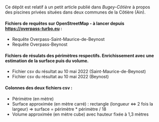 Ce dépôt est relatif à un petit article publié dans _Bugey-Côtière_ à propos des piscines privées situées dans deux communes de la Côtière (Ain). 

#### Fichiers de requêtes sur OpenStreetMap - à lancer depuis https://overpass-turbo.eu :
* Requête Overpass-Saint-Maurice-de-Beynost
* Requête Overpass-Beynost

#### Fichiers de résulats des périmètres respectifs. Enrichissement avec une estimation de la surface puis du volume. 
* Fichier csv du résultat au 10 mai 2022 (Saint-Maurice-de-Beynost)
* Fichier csv du résultat au 10 mai 2022 (Beynost)

#### Colonnes des deux fichiers csv :
* Périmètre (en mètre)
* Surface approximée (en mètre carré) : rectangle (longueur <=> 2 fois la largeur) => surface = périmètre * périmètre / 18 
* Volume approximée (en mètre cube) avec hauteur fixée à 1,3 mètres 


